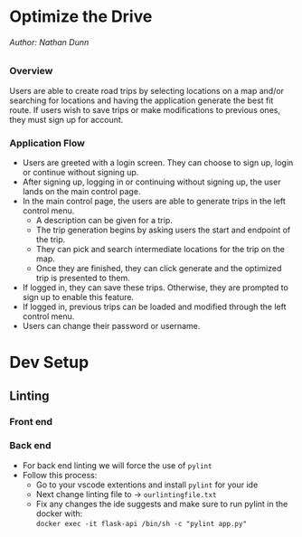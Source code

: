 # Optimize the Drive
###### Author: Nathan Dunn

### Overview
Users are able to create road trips by selecting locations on a map and/or searching for locations and having the application generate the best fit route. If users wish to save trips or make modifications to previous ones, they must sign up for account.

### Application Flow
* Users are greeted with a login screen. They can choose to sign up, login or continue without signing up.
* After signing up, logging in or continuing without signing up, the user lands on the main control page.
* In the main control page, the users are able to generate trips in the left control menu.
    * A description can be given for a trip.
    * The trip generation begins by asking users the start and endpoint of the trip.
    * They can pick and search intermediate locations for the trip on the map.
    * Once they are finished, they can click generate and the optimized trip is presented to them.
* If logged in, they can save these trips. Otherwise, they are prompted to sign up to enable this feature.
* If logged in, previous trips can be loaded and modified through the left control menu.
* Users can change their password or username.

# Dev Setup 

## Linting
### Front end

### Back end
* For back end linting we will force the use of `pylint`
* Follow this process:
  * Go to your vscode extentions and install `pylint` for your ide
  * Next change linting file to -> `ourlintingfile.txt`
  * Fix any changes the ide suggests and make sure to run pylint in the docker with:  
    `docker exec -it flask-api /bin/sh -c "pylint app.py"`
  
